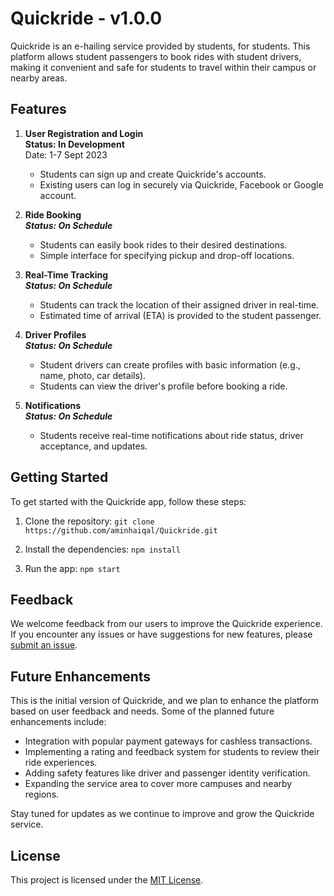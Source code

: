 # Quickride - v1.0.0

Quickride is an e-hailing service provided by students, for students. This platform allows student passengers to book rides with student drivers, making it convenient and safe for students to travel within their campus or nearby areas.


## Features

1. **User Registration and Login** <br>
   **Status: In Development** <br>
   Date: 1-7 Sept 2023
   - Students can sign up and create Quickride's accounts.
   - Existing users can log in securely via Quickride, Facebook or Google account.

3. **Ride Booking** <br>
   ***Status: On Schedule***
   - Students can easily book rides to their desired destinations.
   - Simple interface for specifying pickup and drop-off locations.

4. **Real-Time Tracking** <br>
   ***Status: On Schedule***
   - Students can track the location of their assigned driver in real-time.
   - Estimated time of arrival (ETA) is provided to the student passenger.

5. **Driver Profiles** <br>
   ***Status: On Schedule***
   - Student drivers can create profiles with basic information (e.g., name, photo, car details).
   - Students can view the driver's profile before booking a ride.

6. **Notifications** <br>
   ***Status: On Schedule***
   - Students receive real-time notifications about ride status, driver acceptance, and updates.


## Getting Started

To get started with the Quickride app, follow these steps:

1. Clone the repository:
    ``git clone https://github.com/aminhaiqal/Quickride.git``

2. Install the dependencies:
    ``npm install``

3. Run the app:
    ``npm start``


## Feedback

We welcome feedback from our users to improve the Quickride experience. If you encounter any issues or have suggestions for new features, please [submit an issue](https://github.com/aminhaiqal/Quickride/issues).


## Future Enhancements

This is the initial version of Quickride, and we plan to enhance the platform based on user feedback and needs. Some of the planned future enhancements include:

- Integration with popular payment gateways for cashless transactions.
- Implementing a rating and feedback system for students to review their ride experiences.
- Adding safety features like driver and passenger identity verification.
- Expanding the service area to cover more campuses and nearby regions.

Stay tuned for updates as we continue to improve and grow the Quickride service.


## License

This project is licensed under the [MIT License](LICENSE).
